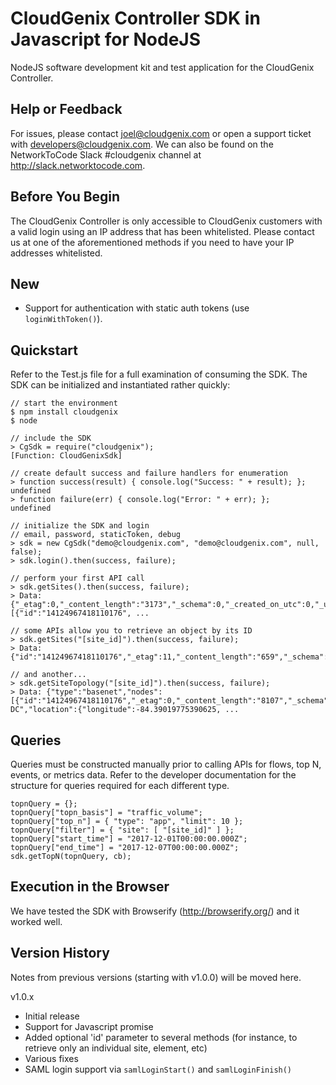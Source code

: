  
# CloudGenix Controller SDK in Javascript for NodeJS
NodeJS software development kit and test application for the CloudGenix Controller.

## Help or Feedback
For issues, please contact joel@cloudgenix.com or open a support ticket with developers@cloudgenix.com.  We can also be found on the NetworkToCode Slack #cloudgenix channel at http://slack.networktocode.com.

## Before You Begin
The CloudGenix Controller is only accessible to CloudGenix customers with a valid login using an IP address that has been whitelisted.  Please contact us at one of the aforementioned methods if you need to have your IP addresses whitelisted.

## New
- Support for authentication with static auth tokens (use ```loginWithToken()```).

## Quickstart
Refer to the Test.js file for a full examination of consuming the SDK.  The SDK can be initialized and instantiated rather quickly:
``` 
// start the environment
$ npm install cloudgenix
$ node

// include the SDK
> CgSdk = require("cloudgenix");
[Function: CloudGenixSdk]

// create default success and failure handlers for enumeration
> function success(result) { console.log("Success: " + result); };
undefined
> function failure(err) { console.log("Error: " + err); };
undefined 

// initialize the SDK and login
// email, password, staticToken, debug
> sdk = new CgSdk("demo@cloudgenix.com", "demo@cloudgenix.com", null, false);
> sdk.login().then(success, failure);

// perform your first API call
> sdk.getSites().then(success, failure); 
> Data: {"_etag":0,"_content_length":"3173","_schema":0,"_created_on_utc":0,"_updated_on_utc":0,"_status_code":"200","_request_id":"1513104977242013899996721814543863209018","count":5,"items":[{"id":"14124967418110176", ...

// some APIs allow you to retrieve an object by its ID
> sdk.getSites("[site_id]").then(success, failure); 
> Data: {"id":"14124967418110176","_etag":11,"_content_length":"659","_schema":2,"_created_on_utc":14124967418110177,"_updated_on_utc":15111302532530128,"_status_code":"200","_request_id":"1516730421562008900000023387484663434125",...

// and another...
> sdk.getSiteTopology("[site_id]").then(success, failure);
> Data: {"type":"basenet","nodes":[{"id":"14124967418110176","_etag":0,"_content_length":"8107","_schema":0,"_created_on_utc":14124967418110177,"_updated_on_utc":0,"_status_code":"200","_request_id":"1513105335429012499995707288186023842012","tenant_id":"101","type":"SITE","name":"Atlanta DC","location":{"longitude":-84.39019775390625, ...
```

## Queries
Queries must be constructed manually prior to calling APIs for flows, top N, events, or metrics data.  Refer to the developer documentation for the structure for queries required for each different type.
```
topnQuery = {};
topnQuery["topn_basis"] = "traffic_volume";
topnQuery["top_n"] = { "type": "app", "limit": 10 };
topnQuery["filter"] = { "site": [ "[site_id]" ] };
topnQuery["start_time"] = "2017-12-01T00:00:00.000Z";
topnQuery["end_time"] = "2017-12-07T00:00:00.000Z";
sdk.getTopN(topnQuery, cb);
```

## Execution in the Browser
We have tested the SDK with Browserify (http://browserify.org/) and it worked well.

## Version History
Notes from previous versions (starting with v1.0.0) will be moved here.

v1.0.x
- Initial release
- Support for Javascript promise
- Added optional 'id' parameter to several methods (for instance, to retrieve only an individual site, element, etc)
- Various fixes
- SAML login support via ```samlLoginStart()``` and ```samlLoginFinish()```

